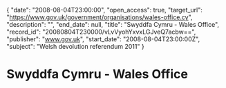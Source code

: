 {
  "date": "2008-08-04T23:00:00", 
  "open_access": true, 
  "target_url": "https://www.gov.uk/government/organisations/wales-office.cy", 
  "description": "", 
  "end_date": null, 
  "title": "Swyddfa Cymru - Wales Office", 
  "record_id": "20080804T230000/vLvVyohYxvxLGJveQ7acbw==", 
  "publisher": "www.gov.uk", 
  "start_date": "2008-08-04T23:00:00Z", 
  "subject": "Welsh devolution referendum 2011"
}

# Swyddfa Cymru - Wales Office

